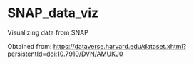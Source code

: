 # SNAP_data_viz
Visualizing data from SNAP


Obtained from: https://dataverse.harvard.edu/dataset.xhtml?persistentId=doi:10.7910/DVN/AMUKJ0